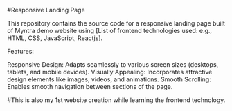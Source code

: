 #Responsive Landing Page

This repository contains the source code for a responsive landing page built of Myntra demo website using [List of frontend technologies used: e.g., HTML, CSS, JavaScript, Reactjs].

Features:

Responsive Design: Adapts seamlessly to various screen sizes (desktops, tablets, and mobile devices).
Visually Appealing: Incorporates attractive design elements like images, videos, and animations.
Smooth Scrolling: Enables smooth navigation between sections of the page.


#This is also my 1st website creation while learning the frontend technology.
